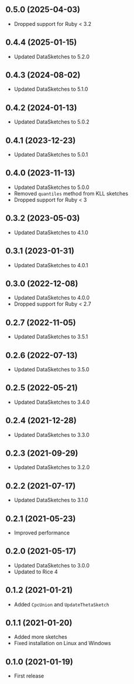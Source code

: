 ## 0.5.0 (2025-04-03)

- Dropped support for Ruby < 3.2

## 0.4.4 (2025-01-15)

- Updated DataSketches to 5.2.0

## 0.4.3 (2024-08-02)

- Updated DataSketches to 5.1.0

## 0.4.2 (2024-01-13)

- Updated DataSketches to 5.0.2

## 0.4.1 (2023-12-23)

- Updated DataSketches to 5.0.1

## 0.4.0 (2023-11-13)

- Updated DataSketches to 5.0.0
- Removed `quantiles` method from KLL sketches
- Dropped support for Ruby < 3

## 0.3.2 (2023-05-03)

- Updated DataSketches to 4.1.0

## 0.3.1 (2023-01-31)

- Updated DataSketches to 4.0.1

## 0.3.0 (2022-12-08)

- Updated DataSketches to 4.0.0
- Dropped support for Ruby < 2.7

## 0.2.7 (2022-11-05)

- Updated DataSketches to 3.5.1

## 0.2.6 (2022-07-13)

- Updated DataSketches to 3.5.0

## 0.2.5 (2022-05-21)

- Updated DataSketches to 3.4.0

## 0.2.4 (2021-12-28)

- Updated DataSketches to 3.3.0

## 0.2.3 (2021-09-29)

- Updated DataSketches to 3.2.0

## 0.2.2 (2021-07-17)

- Updated DataSketches to 3.1.0

## 0.2.1 (2021-05-23)

- Improved performance

## 0.2.0 (2021-05-17)

- Updated DataSketches to 3.0.0
- Updated to Rice 4

## 0.1.2 (2021-01-21)

- Added `CpcUnion` and `UpdateThetaSketch`

## 0.1.1 (2021-01-20)

- Added more sketches
- Fixed installation on Linux and Windows

## 0.1.0 (2021-01-19)

- First release
